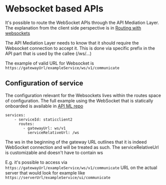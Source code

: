 # Websocket based APIs

It's possible to route the WebSocket APIs through the API Mediation Layer. The explanation from the client side perspective is in [Routing with websockets](../../user-guide/routing-with-websockets.md)

The API Mediation Layer needs to know that it should require the Websocket connection to accept it. This is done via specific prefix in the API part that is used by the callee (/ws/...)

The example of valid URL for Websocket is `https://gatewayUrl/exampleService/ws/v1/communicate` 

## Configuration of service

The configuration relevant for the Websockets lives within the routes space of configuration. The full example using the WebSocket that is statically onboarded is available in [API ML repo](https://github.com/zowe/api-layer/blob/567c261bbe3e8702b62cdbc73afcdf0afa847a8b/config/docker/api-defs/staticclient.yml#L66)

```
services:
    - serviceId: staticclient2
      routes:
        - gatewayUrl: ws/v1
          serviceRelativeUrl: /ws
```

The ws in the beginning of the gateway URL outlines that it is indeed WebSocket connection and will be treated as such. The serviceRelativeUrl is customizable and doesn't have to contain ws

E.g. it's possible to access via `https://gatewayUrl/exampleService/ws/v1/communicate` URL on the actual server that would look for example like `https://serverUrl/exampleService/ui/communicate`
